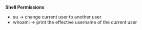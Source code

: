 **Shell Permissions**
- su -> change current user to another user
- whoami -> print the effective username of the current user
